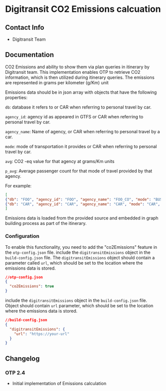# Digitransit CO2 Emissions calcuation

## Contact Info

- Digitransit Team

## Documentation

CO2 Emissions and ability to show them via plan queries in itinerary by Digitransit team.
This implementation enables OTP to retrieve CO2 information, which is then utilized during 
itinerary queries. The emissions are represented in grams per kilometer (g/Km) unit

Emissions data should be in json array with objects that have the following properties:

`db`: database it refers to or CAR when referring to personal travel by car.

`agency_id`: agency id as appeared in GTFS or CAR when referring to personal travel by car.

`agency_name`: Name of agency, or CAR when referring to personal travel by a car.

`mode`: mode of transportation it provides or CAR when referring to personal travel by car.

`avg`: CO2 -eq value for that agency at grams/Km units

`p_avg`: Average passenger count for that mode of travel provided by that agency.

For example:
```json
[
{"db": "FOO", "agency_id": "FOO", "agency_name": "FOO_CO", "mode": "BUS", "avg": "88.17", "p_avg": 32},
{"db": "CAR", "agency_id": "CAR", "agency_name": "CAR", "mode": "CAR", "avg": "123.7", "p_avg": 1}
]
```

Emissions data is loaded from the provided source and embedded in graph building process
as part of the itinerary.


### Configuration
To enable this functionality, you need to add the "co2Emissions"  feature in the
`otp-config.json` file.  include the `digitransitEmissions` object in the
`build-config.json` file. The `digitransitEmissions` object should contain a parameter called `url`,
which should be set to the location where the emissions data is stored.

```json
//otp-config.json
{
  "co2Emissions": true
}
```
include the `digitransitEmissions` object in the
`build-config.json` file. Object should contain `url` parameter,
which should be set to the location where the emissions data is stored.

```json
//build-config.json
{
  "digitransitEmissions": {
    "url": "https://your-url"
  }
}
```
## Changelog

### OTP 2.4

- Initial implementation of Emissions calculation


